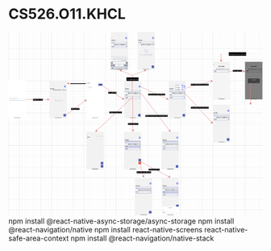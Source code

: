 # CS526.O11.KHCL
<img src='User Flow UX.png'>
npm install @react-native-async-storage/async-storage     
npm install @react-navigation/native    
npm install react-native-screens react-native-safe-area-context    
npm install @react-navigation/native-stack    

